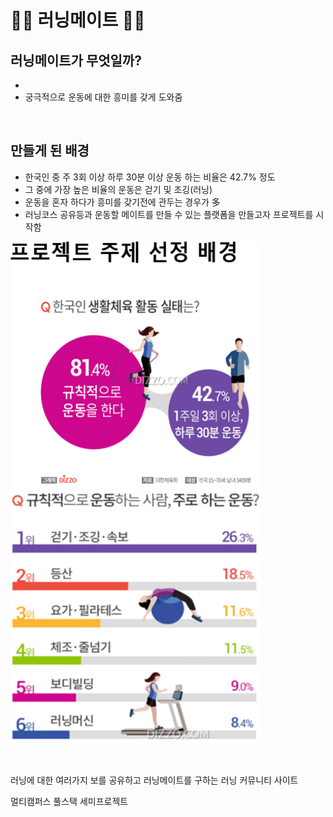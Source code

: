 # 🏃‍♂ 러닝메이트 🏃‍♀

## 러닝메이트가 무엇일까?
- 
- 궁극적으로 운동에 대한 흥미를 갖게 도와줌

<br>

## 만들게 된 배경
- 한국인 중 주 3회 이상 하루 30분 이상 운동 하는 비율은 42.7% 정도
- 그 중에 가장 높은 비율의 운동은 걷기 및 조깅(러닝)
- 운동을 혼자 하다가 흥미를 갖기전에 관두는 경우가 多
- 러닝코스 공유등과 운동할 메이트를 만들 수 있는 플랫폼을 만들고자 프로젝트를 시작함

<img src="images/image101.PNG" width="400" height="400"/>&ensp;&ensp;&ensp;&ensp;&ensp;<img src="images/image100.PNG" width="400" height="400"/>

<br>

러닝에 대한 여러가지  보를 공유하고
러닝메이트를 구하는 러닝 커뮤니티 사이트


멀티캠퍼스 풀스택 세미프로젝트 
